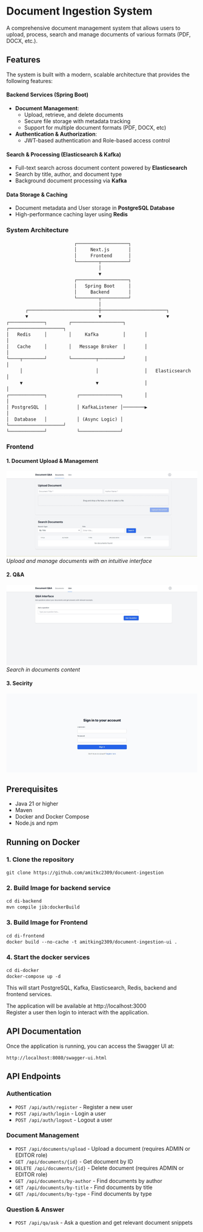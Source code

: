 # Document Ingestion System

A comprehensive document management system that allows users to upload, process, search and manage documents of various formats (PDF, DOCX, etc.).

## Features

The system is built with a modern, scalable architecture that provides the following features:

#### Backend Services (Spring Boot)
- **Document Management**: 
  - Upload, retrieve, and delete documents
  - Secure file storage with metadata tracking
  - Support for multiple document formats (PDF, DOCX, etc)
- **Authentication & Authorization**: 
  - JWT-based authentication and Role-based access control

#### Search & Processing (Elasticsearch & Kafka)
  - Full-text search across document content powered by **Elasticsearch**
  - Search by title, author, and document type
  - Background document processing via **Kafka**

#### Data Storage & Caching
  - Document metadata and User storage in **PostgreSQL Database**
  - High-performance caching layer using **Redis**

### System Architecture

```
                         ┌───────────────────┐
                         │     Next.js       │
                         │     Frontend      │
                         └────────┬──────────┘
                                  │
                                  ▼
                         ┌───────────────────┐
                         │   Spring Boot     │
                         │     Backend       │
                         └────────┬──────────┘
                                  │
       ┌──────────────────────────┼────────────────────────┐
       ▼                          ▼                        ▼
┌─────────────┐        ┌───────────────────┐       ┌────────────────────┐
│   Redis     │        │     Kafka         │       │                    │
│   Cache     │        │   Message Broker  │       │                    │
└────┬────────┘        └─────────┬─────────┘       │                    │
     │                           │                 │   Elasticsearch    │
     ▼                           ▼                 │                    │
┌─────────────┐           ┌───────────────┐        │                    │
│ PostgreSQL  │           │ KafkaListener │────────▶                    │
│  Database   │           │ (Async Logic) │        └────────────────────┘
└─────────────┘           └───────────────┘

```

### Frontend

#### 1. Document Upload & Management
![Document Management Interface](sample/1.jpg)
*Upload and manage documents with an intuitive interface*

#### 2. Q&A
![Q&A](sample/2.jpg)
*Search in documents content*

#### 3. Secirity
![Security](sample/3.jpg)

## Prerequisites

- Java 21 or higher
- Maven
- Docker and Docker Compose
- Node.js and npm

## Running on Docker

### 1. Clone the repository

```
git clone https://github.com/amitkc2309/document-ingestion
```

### 2. Build Image for backend service

```
cd di-backend
mvn compile jib:dockerBuild
```

### 3. Build Image for Frontend

```
cd di-frontend
docker build --no-cache -t amitking2309/document-ingestion-ui .
```

### 4. Start the docker services

```
cd di-docker
docker-compose up -d
```

This will start PostgreSQL, Kafka, Elasticsearch, Redis, backend and frontend services.

The application will be available at http://localhost:3000  
Register a user then login to interact with the application.

## API Documentation

Once the application is running, you can access the Swagger UI at:

```
http://localhost:8080/swagger-ui.html
```

## API Endpoints

### Authentication

- `POST /api/auth/register` - Register a new user
- `POST /api/auth/login` - Login a user
- `POST /api/auth/logout` - Logout a user

### Document Management

- `POST /api/documents/upload` - Upload a document (requires ADMIN or EDITOR role)
- `GET /api/documents/{id}` - Get document by ID
- `DELETE /api/documents/{id}` - Delete document (requires ADMIN or EDITOR role)
- `GET /api/documents/by-author` - Find documents by author
- `GET /api/documents/by-title` - Find documents by title
- `GET /api/documents/by-type` - Find documents by type

### Question & Answer

- `POST /api/qa/ask` - Ask a question and get relevant document snippets

